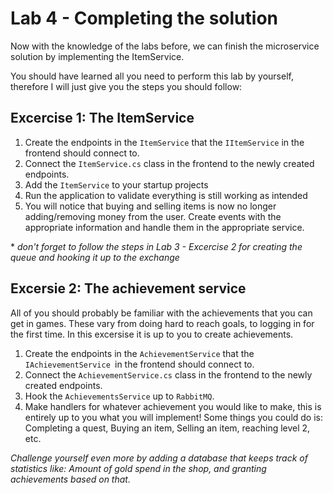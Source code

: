  # Lab 4 - Completing the solution

 Now with the knowledge of the labs before, we can finish the microservice solution by implementing the ItemService.

You should have learned all you need to perform this lab by yourself, therefore I will just give you the steps you should follow:

## Excercise 1: The ItemService

1. Create the endpoints in the `ItemService` that the `IItemService` in the frontend should connect to.
2. Connect the `ItemService.cs` class in the frontend to the newly created endpoints.
3. Add the `ItemService` to your startup projects
4. Run the application to validate everything is still working as intended
5. You will notice that buying and selling items is now no longer adding/removing money from the user. Create events with the appropriate information and handle them in the appropriate service. 

&ast; *don't forget to follow the steps in Lab 3 - Excercise 2 for creating the queue and hooking it up to the exchange*

## Excersie 2: The achievement service

All of you should probably be familiar with the achievements that you can get in games. These vary from doing hard to reach goals, to logging in for the first time. In this excersise it is up to you to create achievements.

1. Create the endpoints in the `AchievementService` that the `IAchievementService `in the frontend should connect to.
2. Connect the `AchievementService.cs` class in the frontend to the newly created endpoints.
3. Hook the `AchievementsService` up to `RabbitMQ`.
4. Make handlers for whatever achievement you would like to make, this is entirely up to you what you will implement! Some things you could do is: Completing a quest, Buying an item, Selling an item, reaching level 2, etc. 

*Challenge yourself even more by adding a database that keeps track of statistics like: Amount of gold spend in the shop, and granting achievements based on that.*


